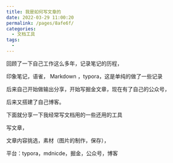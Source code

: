 ```yaml
---
title: 我是如何写文章的
date: 2022-03-29 11:00:20
permalink: /pages/8afe6f/
categories:
  - 文档工具
tags:
  - 
---
```


回顾了一下自己工作这么多年，记录笔记的历程，

印象笔记，语雀， Markdown ，typora，这是单纯的做了一些记录

后来自己开始做输出分享，开始写掘金文章，现在有了自己的公众号，

后来又搭建了自己博客。


下面就分享一下我经常写文档用的一些还用的工具

写文章，

文章内容挑选，素材（图片的制作，保存），

平台：typora，mdnicde，掘金，公众号，博客


